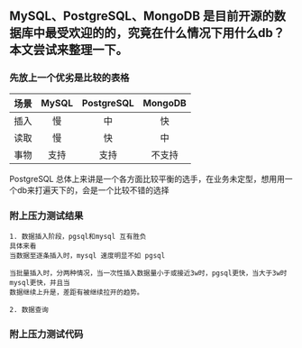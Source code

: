 ## MySQL、PostgreSQL、MongoDB 是目前开源的数据库中最受欢迎的的，究竟在什么情况下用什么db？本文尝试来整理一下。

### 先放上一个优劣是比较的表格

| 场景 |MySQL |PostgreSQL |MongoDB |
| :---: | :---: | :---: | :---:
| 插入 | 慢  | 中 | 快 |
| 读取 | 慢  | 快 | 中 |
| 事物 | 支持 | 支持 | 不支持 |

PostgreSQL 总体上来讲是一个各方面比较平衡的选手，在业务未定型，想用用一个db来打遍天下的，会是一个比较不错的选择

### 附上压力测试结果

    1. 数据插入阶段，pgsql和mysql 互有胜负
    具体来看
    当数据至逐条插入时，mysql 速度明显不如 pgsql
    
    当批量插入时，分两种情况，当一次性插入数据量小于或接近3w时，pgsql更快，当大于3w时mysql更快，并且当
    数据继续上升是，差距有被继续拉开的趋势。
    
    2. 数据查询
    
    

### 附上压力测试代码